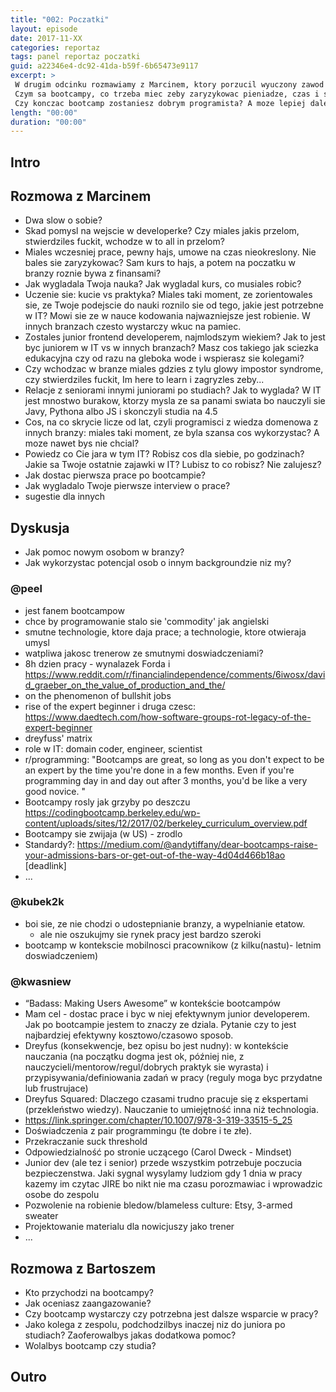 ```yaml
---
title: "002: Poczatki"
layout: episode
date: 2017-11-XX
categories: reportaz
tags: panel reportaz poczatki
guid: a22346e4-dc92-41da-b59f-6b65473e9117
excerpt: >
 W drugim odcinku rozmawiamy z Marcinem, ktory porzucil wyuczony zawod i wszedl tylnymi drzwiami, ale z kopa do branzy.
 Czym sa bootcampy, co trzeba miec zeby zaryzykowac pieniadze, czas i swiety spokoj i zostac nerdem?
 Czy konczac bootcamp zostaniesz dobrym programista? A moze lepiej dalej wypelniac tabelki w excelu?
length: "00:00"
duration: "00:00"
---
```


## Intro
## Rozmowa z Marcinem
- Dwa slow o sobie? 
- Skad pomysl na wejscie w developerke? Czy miales jakis przelom, stwierdziles fuckit, wchodze w to all in przelom?
- Miales wczesniej prace, pewny hajs, umowe na czas nieokreslony. Nie bales sie zaryzykowac? Sam kurs to hajs, a potem na poczatku w branzy roznie bywa z finansami?
- Jak wygladala Twoja nauka? Jak wygladal kurs, co musiales robic?
- Uczenie sie: kucie vs praktyka? Miales taki moment, ze zorientowales sie, ze Twoje podejscie do nauki roznilo sie od tego, jakie jest potrzebne w IT? Mowi sie ze w nauce kodowania najwazniejsze jest robienie. W innych branzach czesto wystarczy wkuc na pamiec.
- Zostales junior frontend developerem, najmlodszym wiekiem? Jak to jest byc juniorem w IT vs w innych branzach? Masz cos takiego jak sciezka edukacyjna czy od razu na gleboka wode i wspierasz sie kolegami?
- Czy wchodzac w branze miales gdzies z tylu glowy impostor syndrome, czy stwierdziles fuckit, Im here to learn i zagryzles zeby...
- Relacje z seniorami innymi juniorami po studiach? Jak to wyglada? W IT jest mnostwo burakow, ktorzy mysla ze sa panami swiata bo nauczyli sie Javy, Pythona albo JS i skonczyli studia na 4.5
- Cos, na co skrycie licze od lat, czyli programisci z wiedza domenowa z innych branzy: miales taki moment, ze byla szansa cos wykorzystac? A moze nawet bys nie chcial?
- Powiedz co Cie jara w tym IT? Robisz cos dla siebie, po godzinach? Jakie sa Twoje ostatnie zajawki w IT? Lubisz to co robisz? Nie zalujesz?
- Jak dostac pierwsza prace po bootcampie?
- Jak wygladalo Twoje pierwsze interview o prace?
- sugestie dla innych

## Dyskusja
- Jak pomoc nowym osobom w branzy?
- Jak wykorzystac potencjal osob o innym backgroundzie niz my?
### @peel 
- jest fanem bootcampow
- chce by programowanie stalo sie 'commodity' jak angielski
- smutne technologie, ktore daja prace; a technologie, ktore otwieraja umysl
- watpliwa jakosc trenerow ze smutnymi doswiadczeniami?
- 8h dzien pracy - wynalazek Forda i https://www.reddit.com/r/financialindependence/comments/6iwosx/david_graeber_on_the_value_of_production_and_the/
- on the phenomenon of bullshit jobs
- rise of the expert beginner i druga czesc: https://www.daedtech.com/how-software-groups-rot-legacy-of-the-expert-beginner
- dreyfuss' matrix
- role w IT: domain coder, engineer, scientist
- r/programming: "Bootcamps are great, so long as you don't expect to be an expert by the time you're done in a few months. Even if you're programming day in and day out after 3 months, you'd be like a very good novice. "
- Bootcampy rosly jak grzyby po deszczu https://codingbootcamp.berkeley.edu/wp-content/uploads/sites/12/2017/02/berkeley_curriculum_overview.pdf
- Bootcampy sie zwijaja (w US) - zrodlo
- Standardy?: https://medium.com/@andytiffany/dear-bootcamps-raise-your-admissions-bars-or-get-out-of-the-way-4d04d466b18ao [deadlink]
- ...
### @kubek2k 
- boi sie, ze nie chodzi o udostepnianie branzy, a wypelnianie etatow.
  - ale nie oszukujmy sie rynek pracy jest bardzo szeroki
- bootcamp w kontekscie mobilnosci pracownikow (z kilku(nastu)- letnim doswiadczeniem)

### @kwasniew 
- “Badass: Making Users Awesome” w kontekście bootcampów
- Mam cel - dostac prace i byc w niej efektywnym junior developerem. Jak po bootcampie jestem to znaczy ze dziala. Pytanie czy to jest najbardziej efektywny kosztowo/czasowo sposob. 
- Dreyfus (konsekwencje, bez opisu bo jest nudny): w kontekście nauczania (na początku dogma jest ok, później nie, z nauczycieli/mentorow/regul/dobrych praktyk sie wyrasta) i przypisywania/definiowania zadań w pracy (reguly moga byc przydatne lub frustrujace)
- Dreyfus Squared: Dlaczego czasami trudno pracuje się z ekspertami (przekleństwo wiedzy). Nauczanie to umiejętność inna niż technologia.
- https://link.springer.com/chapter/10.1007/978-3-319-33515-5_25
- Doświadczenia z pair programmingu (te dobre i te złe).  
- Przekraczanie suck threshold
- Odpowiedzialność po stronie uczącego (Carol Dweck - Mindset)
- Junior dev (ale tez i senior) przede wszystkim potrzebuje poczucia bezpieczenstwa. Jaki sygnal wysylamy ludziom gdy 1 dnia w pracy kazemy im czytac JIRE bo nikt nie ma czasu porozmawiac i wprowadzic osobe do zespolu
- Pozwolenie na robienie bledow/blameless culture: Etsy, 3-armed sweater
- Projektowanie materialu dla nowicjuszy jako trener
- ...
## Rozmowa z Bartoszem
- Kto przychodzi na bootcampy?
- Jak oceniasz zaangazowanie?
- Czy bootcamp wystarczy czy potrzebna jest dalsze wsparcie w pracy?
- Jako kolega z zespolu, podchodzilbys inaczej niz do juniora po studiach? Zaoferowalbys jakas dodatkowa pomoc?
- Wolalbys bootcamp czy studia?
## Outro
